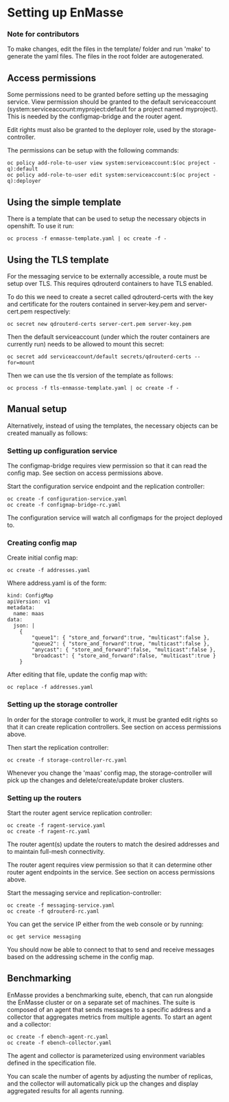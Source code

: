 # Setting up EnMasse

### Note for contributors

To make changes, edit the files in the template/ folder and run 'make' to generate the yaml files.
The files in the root folder are autogenerated.

## Access permissions

Some permissions need to be granted before setting up the messaging
service.  View permission should be granted to the default
serviceaccount (system:serviceaccount:myproject:default for a project
named myproject). This is needed by the configmap-bridge and the
router agent.

Edit rights must also be granted to the deployer role, used by the
storage-controller.

The permissions can be setup with the following commands:

    oc policy add-role-to-user view system:serviceaccount:$(oc project -q):default
    oc policy add-role-to-user edit system:serviceaccount:$(oc project -q):deployer

## Using the simple template

There is a template that can be used to setup the necessary objects in
openshift. To use it run:

    oc process -f enmasse-template.yaml | oc create -f -

## Using the TLS template

For the messaging service to be externally accessible, a route must be
setup over TLS. This requires qdrouterd containers to have TLS enabled.

To do this we need to create a secret called qdrouterd-certs with the
key and certificate for the routers contained in server-key.pem and
server-cert.pem respectively:

    oc secret new qdrouterd-certs server-cert.pem server-key.pem

Then the default serviceaccount (under which the router containers are
currently run) needs to be allowed to mount this secret:

    oc secret add serviceaccount/default secrets/qdrouterd-certs --for=mount

Then we can use the tls version of the template as follows:

    oc process -f tls-enmasse-template.yaml | oc create -f -

## Manual setup

Alternatively, instead of using the templates, the necessary objects
can be created manually as follows:

### Setting up configuration service

The configmap-bridge requires view permission so that it can read the
config map. See section on access permissions above.

Start the configuration service endpoint and the replication controller:

    oc create -f configuration-service.yaml
    oc create -f configmap-bridge-rc.yaml

The configuration service will watch all configmaps for the project deployed to.

### Creating config map

Create initial config map:

    oc create -f addresses.yaml

Where address.yaml is of the form:

```
kind: ConfigMap
apiVersion: v1
metadata:
  name: maas
data:
  json: |
    {
        "queue1": { "store_and_forward":true, "multicast":false },
        "queue2": { "store_and_forward":true, "multicast":false },
        "anycast": { "store_and_forward":false, "multicast":false },
        "broadcast": { "store_and_forward":false, "multicast":true }
    }
```

After editing that file, update the config map with:

    oc replace -f addresses.yaml

### Setting up the storage controller

In order for the storage controller to work, it must be granted edit rights so that it can 
create replication controllers. See section on access permissions above.

Then start the replication controller:

    oc create -f storage-controller-rc.yaml

Whenever you change the 'maas' config map, the storage-controller will pick up the changes and
delete/create/update broker clusters.

### Setting up the routers

Start the router agent service replication controller:

    oc create -f ragent-service.yaml
    oc create -f ragent-rc.yaml

The router agent(s) update the routers to match the desired addresses
and to maintain full-mesh connectivity.

The router agent requires view permission so that it can determine
other router agent endpoints in the service. See section on access
permissions above.

Start the messaging service and replication-controller:

    oc create -f messaging-service.yaml
    oc create -f qdrouterd-rc.yaml

You can get the service IP either from the web console or by running:

    oc get service messaging

You should now be able to connect to that to send and receive
messages based on the addressing scheme in the config map.

## Benchmarking

EnMasse provides a benchmarking suite, ebench, that can run alongside the EnMasse cluster or
on a separate set of machines. The suite is composed of an agent that sends messages to a specific
address and a collector that aggregates metrics from multiple agents. To start an agent and a
collector:

    oc create -f ebench-agent-rc.yaml
    oc create -f ebench-collector.yaml

The agent and collector is parameterized using environment variables defined in the specification
file. 

You can scale the number of agents by adjusting the number of replicas, and the collector will
automatically pick up the changes and display aggregated results for all agents running.

